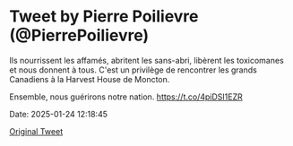 # Tweet by Pierre Poilievre (@PierrePoilievre)

Ils nourrissent les affamés, abritent les sans-abri, libèrent les toxicomanes et nous donnent à tous. C'est un privilège de rencontrer les grands Canadiens à la Harvest House de Moncton. 

Ensemble, nous guérirons notre nation. https://t.co/4piDSI1EZR

Date: 2025-01-24 12:18:45

[Original Tweet](https://x.com/PierrePoilievre/status/1882764976894701895)
